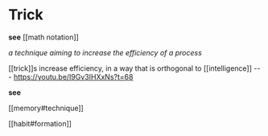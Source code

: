 # Trick

**see** [[math notation]]

_a technique aiming to increase the efficiency of a process_

[[trick]]s increase efficiency, in a way that is orthogonal to [[intelligence]] --- <https://youtu.be/I9Gv3IHXxNs?t=68>

**see**

[[memory#technique]]

[[habit#formation]]
